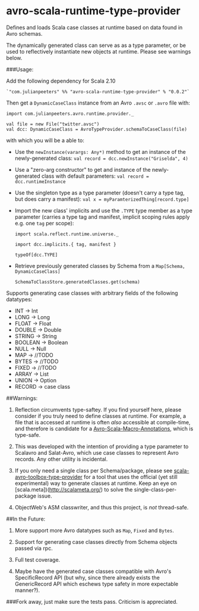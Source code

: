 avro-scala-runtime-type-provider
================================

Defines and loads Scala case classes at runtime based on data found in Avro schemas.


The dynamically generated class can serve as as a type parameter, or be used to reflectively instantiate new objects at runtime. Please see warnings below.



###Usage:

Add the following dependency for Scala 2.10
  

    `"com.julianpeeters" %% "avro-scala-runtime-type-provider" % "0.0.2"`

Then get a `DynamicCaseClass` instance from an Avro `.avsc` or `.avro` file with:


    import com.julianpeeters.avro.runtime.provider._

    val file = new File("twitter.avsc")
    val dcc: DynamicCaseClass = AvroTypeProvider.schemaToCaseClass(file)



with which you will be a able to:


* Use the `newInstance(varargs: Any*)` method to get an instance of the newly-generated class:
    `val record = dcc.newInstance("Griselda", 4)`


* Use a "zero-arg constructor" to get and instance of the newly-generated class with default parameters:
    `val record = dcc.runtimeInstance`


* Use the singleton type as a type parameter (doesn't carry a type tag, but does carry a manifest):
    `val x = myParamterizedThing[record.type]`


* Import the new  class' implicits and use the `.TYPE` type member as a type parameter (carries a type tag and manifest, implicit scoping rules apply e.g. one `tag` per scope):



    `import scala.reflect.runtime.universe._`

    `import dcc.implicits.{ tag, manifest }`

    `typeOf[dcc.TYPE]`


* Retrieve previously generated classes by Schema from a `Map[Schema, DynamicCaseClass]`

     `SchemaToClassStore.generatedClasses.get(schema)`



Supports generating case classes with arbitrary fields of the following datatypes: 


* INT -> Int
* LONG -> Long
* FLOAT -> Float
* DOUBLE -> Double
* STRING -> String
* BOOLEAN -> Boolean
* NULL  -> Null
* MAP -> //TODO
* BYTES -> //TODO
* FIXED -> //TODO
* ARRAY -> List
* UNION -> Option
* RECORD -> case class




##Warnings: 

1) Reflection circumvents type-saftey. If you find yourself here, please consider if you truly need to define classes at runtime. For example, a file that is accessed at runtime is often *also* accessible at compile-time, and therefore is candidate for a [Avro-Scala-Macro-Annotations](https://github.com/julianpeeters/avro-scala-macro-annotations), which is type-safe.

2) This was developed with the intention of providing a type parameter to Scalavro and Salat-Avro, which use case classes to represent Avro records. Any other utility is incidental.

3) If you only need a single class per Schema/package, please see [scala-avro-toolbox-type-provider](https://github.com/julianpeeters/scala-avro-toolbox-type-provider) for a tool that uses the official (yet still experimental) way to generate classes at runtime. Keep an eye on [scala.meta])(http://scalameta.org/) to solve the single-class-per-package issue.

4) ObjectWeb's ASM classwriter, and thus this project, is _not_ thread-safe.


##In the Future:

1) More support more Avro datatypes such as `Map`, `Fixed` and `Bytes`.

2) Support for generating case classes directly from Schema objects passed via rpc. 

3) Full test coverage.

4) Maybe have the generated case classes compatible with Avro's SpecificRecord API (but why, since there already exists the GenericRecord API which eschews type safety in more expectable manner?).

###Fork away, just make sure the tests pass. Criticism is appreciated.


